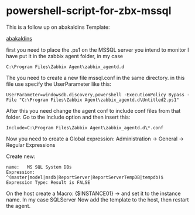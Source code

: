 # powershell-script-for-zbx-mssql

This is a follow up on abakaldins Template: 

[abakaldins](https://github.com/zabbix/community-templates/tree/main/Databases/Microsoft_SQL_Server/template_app_ms_sql_database_discovery_(lld)/6.0)

first you need to place the .ps1 on the MSSQL server you intend to monitor
I have put it in the zabbix agent folder, in my case
```
C:\Program Files\Zabbix Agent\zabbix_agentd.d
````
The you need to create a new file mssql.conf in the same directory. 
in this file use specify the UserParameter like this: 

```
UserParameter=windowsdb.discovery,powershell -ExecutionPolicy Bypass -File "C:\Program Files\Zabbix Agent\zabbix_agentd.d\Untitled2.ps1"
```
After this you need change the agent conf to include conf files from that folder. 
Go to the Include option and then insert this: 
```
Include=C:\Program Files\Zabbix Agent\zabbix_agentd.d\*.conf
```

Now you need to create a Global expression:
Administration -> General -> Regular Expressions

Create new:
```
name: 	MS SQL System DBs
Expression:  	^(master|model|msdb|ReportServer|ReportServerTempDB|tempdb)$
Expression Type: Result is FALSE
```

On the host create a Macro: {$INSTANCE01} -> and set it to the instance name. In my case SQLServer
Now add the template to the host, then restart the agent.
